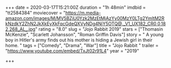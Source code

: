 +++
date = 2020-03-17T15:21:00Z
duration = "1h 48min"
imdbid = "tt2584384"
moviecover = "https://m.media-amazon.com/images/M/MV5BZjU0Yzk2MzEtMjAzYy00MzY0LTg2YmItM2RkNzdkY2ZhN2JkXkEyXkFqcGdeQXVyNDg4NjY5OTQ@._V1_UX182_CR0,0,182,268_AL_.jpg"
rating = "8.0"
slug = "Jojo Rabbit 2019"
stars = ["Thomasin McKenzie", "Scarlett Johansson", "Roman Griffin Davis"]
story = " A young boy in Hitler's army finds out his mother is hiding a Jewish girl in their home. "
tags = ["Comedy", "Drama", "War"]
title = "Jojo Rabbit "
trailer = "https://www.youtube.com/embed/TxJt02r91L4"
year = "2019"

+++
